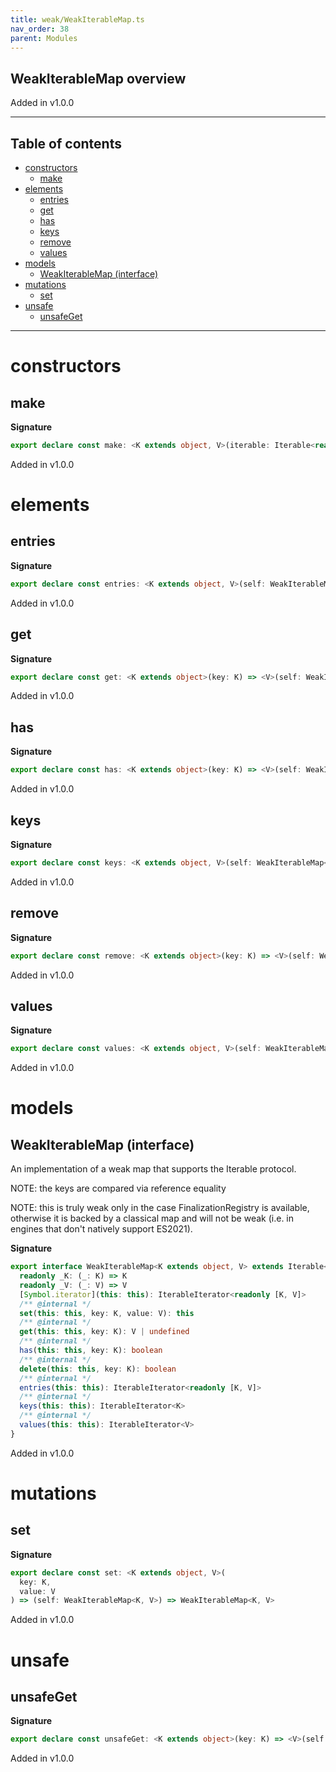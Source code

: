 ```yaml
---
title: weak/WeakIterableMap.ts
nav_order: 38
parent: Modules
---
```


## WeakIterableMap overview

Added in v1.0.0

---

<h2 class="text-delta">Table of contents</h2>

- [constructors](#constructors)
  - [make](#make)
- [elements](#elements)
  - [entries](#entries)
  - [get](#get)
  - [has](#has)
  - [keys](#keys)
  - [remove](#remove)
  - [values](#values)
- [models](#models)
  - [WeakIterableMap (interface)](#weakiterablemap-interface)
- [mutations](#mutations)
  - [set](#set)
- [unsafe](#unsafe)
  - [unsafeGet](#unsafeget)

---

# constructors

## make

**Signature**

```ts
export declare const make: <K extends object, V>(iterable: Iterable<readonly [K, V]>) => WeakIterableMap<K, V>
```

Added in v1.0.0

# elements

## entries

**Signature**

```ts
export declare const entries: <K extends object, V>(self: WeakIterableMap<K, V>) => IterableIterator<readonly [K, V]>
```

Added in v1.0.0

## get

**Signature**

```ts
export declare const get: <K extends object>(key: K) => <V>(self: WeakIterableMap<K, V>) => O.Option<V>
```

Added in v1.0.0

## has

**Signature**

```ts
export declare const has: <K extends object>(key: K) => <V>(self: WeakIterableMap<K, V>) => boolean
```

Added in v1.0.0

## keys

**Signature**

```ts
export declare const keys: <K extends object, V>(self: WeakIterableMap<K, V>) => IterableIterator<K>
```

Added in v1.0.0

## remove

**Signature**

```ts
export declare const remove: <K extends object>(key: K) => <V>(self: WeakIterableMap<K, V>) => boolean
```

Added in v1.0.0

## values

**Signature**

```ts
export declare const values: <K extends object, V>(self: WeakIterableMap<K, V>) => IterableIterator<V>
```

Added in v1.0.0

# models

## WeakIterableMap (interface)

An implementation of a weak map that supports the Iterable protocol.

NOTE: the keys are compared via reference equality

NOTE: this is truly weak only in the case FinalizationRegistry is available,
otherwise it is backed by a classical map and will not be weak (i.e. in
engines that don't natively support ES2021).

**Signature**

```ts
export interface WeakIterableMap<K extends object, V> extends Iterable<readonly [K, V]>, Equal.Equal {
  readonly _K: (_: K) => K
  readonly _V: (_: V) => V
  [Symbol.iterator](this: this): IterableIterator<readonly [K, V]>
  /** @internal */
  set(this: this, key: K, value: V): this
  /** @internal */
  get(this: this, key: K): V | undefined
  /** @internal */
  has(this: this, key: K): boolean
  /** @internal */
  delete(this: this, key: K): boolean
  /** @internal */
  entries(this: this): IterableIterator<readonly [K, V]>
  /** @internal */
  keys(this: this): IterableIterator<K>
  /** @internal */
  values(this: this): IterableIterator<V>
}
```

Added in v1.0.0

# mutations

## set

**Signature**

```ts
export declare const set: <K extends object, V>(
  key: K,
  value: V
) => (self: WeakIterableMap<K, V>) => WeakIterableMap<K, V>
```

Added in v1.0.0

# unsafe

## unsafeGet

**Signature**

```ts
export declare const unsafeGet: <K extends object>(key: K) => <V>(self: WeakIterableMap<K, V>) => V
```

Added in v1.0.0
